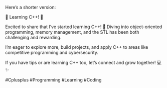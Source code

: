 
Here’s a shorter version:

🌟 Learning C++! 🌟

Excited to share that I’ve started learning C++! 🎉 Diving into object-oriented programming, memory management, and the STL has been both challenging and rewarding.

I’m eager to explore more, build projects, and apply C++ to areas like competitive programming and cybersecurity.

If you have tips or are learning C++ too, let’s connect and grow together! 💻✨

#Cplusplus #Programming #Learning #Coding
